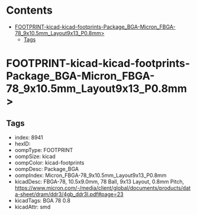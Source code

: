 



Contents
========

* [FOOTPRINT-kicad-kicad-footprints-Package_BGA-Micron_FBGA-78_9x10.5mm_Layout9x13_P0.8mm>](#footprint-kicad-kicad-footprints-package_bga-micron_fbga-78_9x105mm_layout9x13_p08mm)
	* [Tags](#tags)

# FOOTPRINT-kicad-kicad-footprints-Package_BGA-Micron_FBGA-78_9x10.5mm_Layout9x13_P0.8mm>

## Tags

- index: 8941
- hexID: 
- oompType: FOOTPRINT
- oompSize: kicad
- oompColor: kicad-footprints
- oompDesc: Package_BGA
- oompIndex: Micron_FBGA-78_9x10.5mm_Layout9x13_P0.8mm
- kicadDesc: FBGA-78, 10.5x9.0mm, 78 Ball, 9x13 Layout, 0.8mm Pitch, https://www.micron.com/-/media/client/global/documents/products/data-sheet/dram/ddr3/4gb_ddr3l.pdf#page=23
- kicadTags: BGA 78 0.8
- kicadAttr: smd
